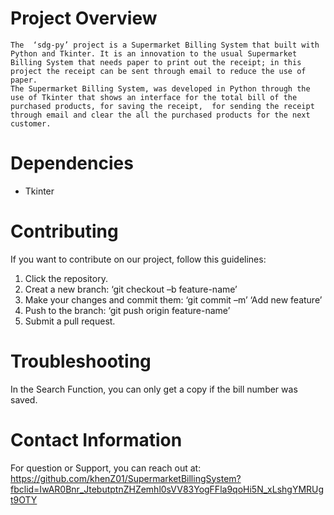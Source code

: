 # Project Overview	
	The  ‘sdg-py’ project is a Supermarket Billing System that built with Python and Tkinter. It is an innovation to the usual Supermarket Billing System that needs paper to print out the receipt; in this project the receipt can be sent through email to reduce the use of paper.
	The Supermarket Billing System, was developed in Python through the use of Tkinter that shows an interface for the total bill of the purchased products, for saving the receipt,  for sending the receipt through email and clear the all the purchased products for the next customer. 
# Dependencies
- Tkinter
# Contributing
If you want to contribute on our project, follow this guidelines:
1. Click the repository.
2.  Creat a new branch: ‘git checkout –b feature-name’
3.  Make your changes and commit them: ‘git commit –m’ ‘Add new feature’
4. Push to the branch: ‘git push origin feature-name’
5. Submit a pull request.
# Troubleshooting
In the Search Function, you can only get a copy if the bill number was saved.
# Contact Information
For question or Support, you can reach out at:
https://github.com/khenZ01/SupermarketBillingSystem?fbclid=IwAR0Bnr_JtebutptnZHZemhl0sVV83YogFFla9qoHi5N_xLshgYMRUgt9OTY
